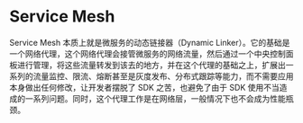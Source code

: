 # Service Mesh

Service Mesh 本质上就是微服务的动态链接器（Dynamic Linker）。它的基础是一个网络代理，这个网络代理会接管微服务的网络流量，然后通过一个中央控制面板进行管理，将这些流量转发到该去的地方，并在这个代理的基础之上，扩展出一系列的流量监控、限流、熔断甚至是灰度发布、分布式跟踪等能力，而不需要应用本身做出任何修改，让开发者摆脱了 SDK 之苦，也避免了由于 SDK 使用不当造成的一系列问题。同时，这个代理工作是在网络层，一般情况下也不会成为性能瓶颈。

